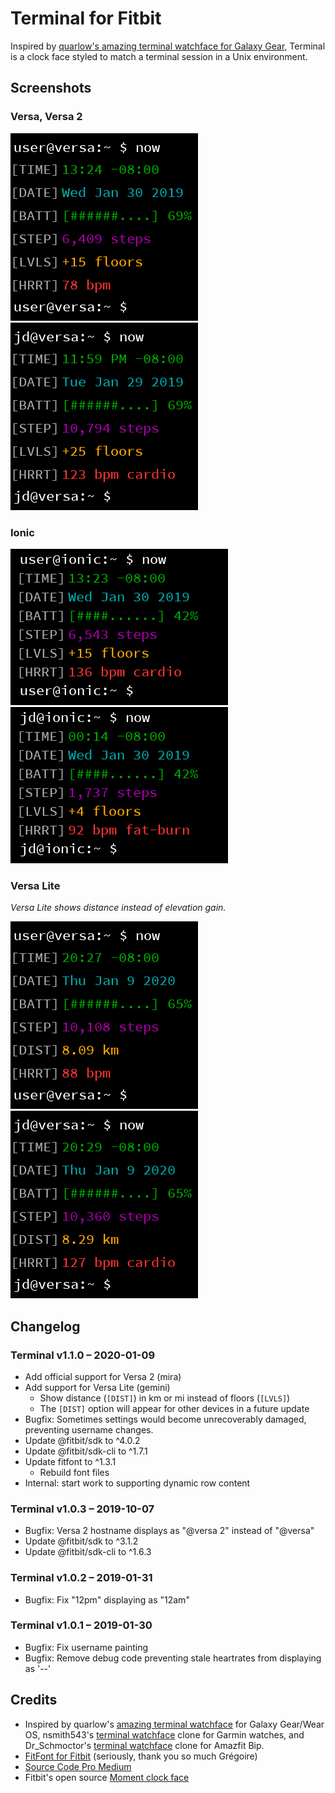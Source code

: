 # Terminal for Fitbit
Inspired by [quarlow's amazing terminal watchface for Galaxy Gear](https://www.reddit.com/r/unixporn/comments/9ndo8o/oc_always_keep_some_terminal_with_you/), Terminal is a clock face styled to match a terminal session in a Unix environment.

## Screenshots
### Versa, Versa 2
![Terminal clock face on Versa](screenshots/Terminal-Versa.png)
![Customized Terminal clock face on Versa](screenshots/Terminal-Versa@jd.png)

### Ionic
![Terminal clock face on Ionic](screenshots/Terminal-Ionic.png)
![Customized Terminal clock face on Ionic](screenshots/Terminal-Ionic@jd.png)

### Versa Lite
_Versa Lite shows distance instead of elevation gain._

![Terminal clock face on Versa Lite](screenshots/Terminal-Gemini.png)
![Customized Terminal clock face on Versa Lite](screenshots/Terminal-Gemini@jd.png)

## Changelog
### Terminal v1.1.0 – 2020-01-09
- Add official support for Versa 2 (mira)
- Add support for Versa Lite (gemini)
    - Show distance (`[DIST]`) in km or mi instead of floors (`[LVLS]`)
    - The `[DIST]` option will appear for other devices in a future update
- Bugfix: Sometimes settings would become unrecoverably damaged, preventing username changes.
- Update @fitbit/sdk to ^4.0.2
- Update @fitbit/sdk-cli to ^1.7.1
- Update fitfont to ^1.3.1
    - Rebuild font files
- Internal: start work to supporting dynamic row content

### Terminal v1.0.3 – 2019-10-07
- Bugfix: Versa 2 hostname displays as "@versa 2" instead of "@versa"
- Update @fitbit/sdk to ^3.1.2
- Update @fitbit/sdk-cli to ^1.6.3

### Terminal v1.0.2 – 2019-01-31
- Bugfix: Fix "12pm" displaying as "12am"

### Terminal v1.0.1 – 2019-01-30
- Bugfix: Fix username painting
- Bugfix: Remove debug code preventing stale heartrates from displaying as '--'

## Credits
- Inspired by quarlow's [amazing terminal watchface](https://www.reddit.com/r/unixporn/comments/9ndo8o/oc_always_keep_some_terminal_with_you/) for Galaxy Gear/Wear OS, nsmith543's [terminal watchface](https://github.com/nsmith543/terminal) clone for Garmin watches, and Dr_Schmoctor's [terminal watchface](https://amazfitwatchfaces.com/bip/view/?id=15384) clone for Amazfit Bip.
- [FitFont for Fitbit](https://github.com/gregoiresage/fitfont) (seriously, thank you so much Grégoire)
- [Source Code Pro Medium](https://github.com/adobe-fonts/source-code-pro)
- Fitbit's open source [Moment clock face](http://github.com/fitbit/sdk-moment)
